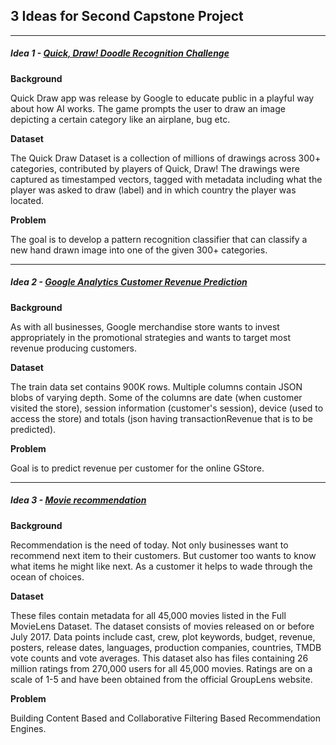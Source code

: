 ## 3 Ideas for Second Capstone Project
---
##### Idea 1 - [Quick, Draw! Doodle Recognition Challenge](https://www.kaggle.com/c/quickdraw-doodle-recognition)

**Background**

Quick Draw app was release by Google to educate public in a playful way about how AI works. The game prompts the user to draw an image depicting a certain category like an airplane, bug etc. 

**Dataset**

The Quick Draw Dataset is a collection of millions of drawings across 300+ categories, contributed by players of Quick, Draw! The drawings were captured as timestamped vectors, tagged with metadata including what the player was asked to draw (label) and in which country the player was located.

**Problem**

The goal is to develop a pattern recognition classifier that can classify a new hand drawn image into one of the given 300+ categories.

---
##### Idea 2 - [Google Analytics Customer Revenue Prediction](https://www.kaggle.com/c/ga-customer-revenue-prediction)

**Background**

As with all businesses, Google merchandise store wants to invest appropriately in the promotional strategies and wants to target most revenue producing customers.

**Dataset**

The train data set contains 900K rows. Multiple columns contain JSON blobs of varying depth. Some of the columns are date (when customer visited the store), session information (customer's session), device (used to access the store) and totals (json having transactionRevenue that is to be predicted).

**Problem**

Goal is to predict revenue per customer for the online GStore. 

---
##### Idea 3 - [Movie recommendation](https://www.kaggle.com/rounakbanik/the-movies-dataset)

**Background**

Recommendation is the need of today. Not only businesses want to recommend next item to their customers. But customer too wants to know what items he might like next. As a customer it helps to wade through the ocean of choices.

**Dataset**

These files contain metadata for all 45,000 movies listed in the Full MovieLens Dataset. The dataset consists of movies released on or before July 2017. Data points include cast, crew, plot keywords, budget, revenue, posters, release dates, languages, production companies, countries, TMDB vote counts and vote averages. This dataset also has files containing 26 million ratings from 270,000 users for all 45,000 movies. Ratings are on a scale of 1-5 and have been obtained from the official GroupLens website.

**Problem**

Building Content Based and Collaborative Filtering Based Recommendation Engines.
